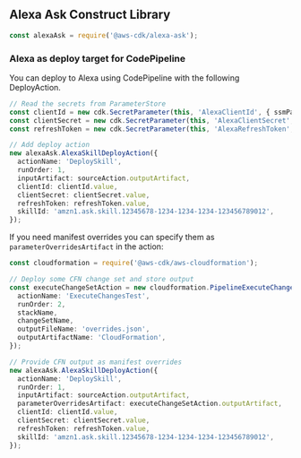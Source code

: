 ## Alexa Ask Construct Library

```ts
const alexaAsk = require('@aws-cdk/alexa-ask');
```

### Alexa as deploy target for CodePipeline

You can deploy to Alexa using CodePipeline with the following DeployAction.

```ts
// Read the secrets from ParameterStore
const clientId = new cdk.SecretParameter(this, 'AlexaClientId', { ssmParameter: '/Alexa/ClientId' });
const clientSecret = new cdk.SecretParameter(this, 'AlexaClientSecret', { ssmParameter: '/Alexa/ClientSecret' });
const refreshToken = new cdk.SecretParameter(this, 'AlexaRefreshToken', { ssmParameter: '/Alexa/RefreshToken' });

// Add deploy action
new alexaAsk.AlexaSkillDeployAction({
  actionName: 'DeploySkill',
  runOrder: 1,
  inputArtifact: sourceAction.outputArtifact,
  clientId: clientId.value,
  clientSecret: clientSecret.value,
  refreshToken: refreshToken.value,
  skillId: 'amzn1.ask.skill.12345678-1234-1234-1234-123456789012',
});
```

If you need manifest overrides you can specify them as `parameterOverridesArtifact` in the action:

```ts
const cloudformation = require('@aws-cdk/aws-cloudformation');

// Deploy some CFN change set and store output
const executeChangeSetAction = new cloudformation.PipelineExecuteChangeSetAction({
  actionName: 'ExecuteChangesTest',
  runOrder: 2,
  stackName,
  changeSetName,
  outputFileName: 'overrides.json',
  outputArtifactName: 'CloudFormation',
});

// Provide CFN output as manifest overrides
new alexaAsk.AlexaSkillDeployAction({
  actionName: 'DeploySkill',
  runOrder: 1,
  inputArtifact: sourceAction.outputArtifact,
  parameterOverridesArtifact: executeChangeSetAction.outputArtifact,
  clientId: clientId.value,
  clientSecret: clientSecret.value,
  refreshToken: refreshToken.value,
  skillId: 'amzn1.ask.skill.12345678-1234-1234-1234-123456789012',
});
```

